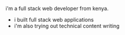 i'm a full stack web developer from kenya.  
  - i built full stack web applications
  - i'm also trying out technical content writing
